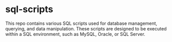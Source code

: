 # sql-scripts
This repo contains various SQL scripts used for database management, querying, and data manipulation. These scripts are designed to be executed within a SQL environment, such as MySQL, Oracle, or SQL Server.
